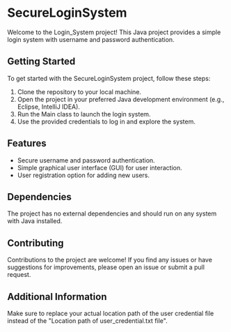 # SecureLoginSystem

Welcome to the Login_System project! This Java project provides a simple login system with username and password authentication.

## Getting Started

To get started with the SecureLoginSystem project, follow these steps:

1. Clone the repository to your local machine.
2. Open the project in your preferred Java development environment (e.g., Eclipse, IntelliJ IDEA).
3. Run the Main class to launch the login system.
4. Use the provided credentials to log in and explore the system.

## Features

- Secure username and password authentication.
- Simple graphical user interface (GUI) for user interaction.
- User registration option for adding new users.

## Dependencies

The project has no external dependencies and should run on any system with Java installed.

## Contributing

Contributions to the project are welcome! If you find any issues or have suggestions for improvements, please open an issue or submit a pull request.

## Additional Information

Make sure to replace your actual location path of the user credential file instead of the "Location path of user_credential.txt file".





